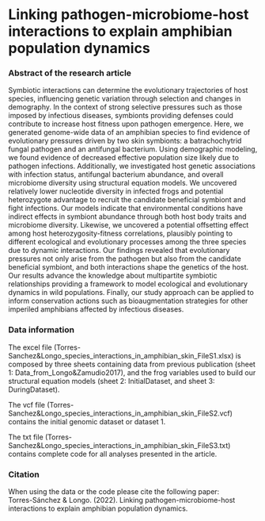 # Linking pathogen-microbiome-host interactions to explain amphibian population dynamics

### Abstract of the research article

Symbiotic interactions can determine the evolutionary trajectories of host species, influencing genetic variation through selection and changes in demography. In the context of strong selective pressures such as those imposed by infectious diseases, symbionts providing defenses could contribute to increase host fitness upon pathogen emergence. Here, we generated genome-wide data of an amphibian species to find evidence of evolutionary pressures driven by two skin symbionts: a batrachochytrid fungal pathogen and an antifungal bacterium. Using demographic modeling, we found evidence of decreased effective population size likely due to pathogen infections. Additionally, we investigated host genetic associations with infection status, antifungal bacterium abundance, and overall microbiome diversity using structural equation models. We uncovered relatively lower nucleotide diversity in infected frogs and potential heterozygote advantage to recruit the candidate beneficial symbiont and fight infections. Our models indicate that environmental conditions have indirect effects in symbiont abundance through both host body traits and microbiome diversity. Likewise, we uncovered a potential offsetting effect among host heterozygosity-fitness correlations, plausibly pointing to different ecological and evolutionary processes among the three species due to dynamic interactions. Our findings revealed that evolutionary pressures not only arise from the pathogen but also from the candidate beneficial symbiont, and both interactions shape the genetics of the host. Our results advance the knowledge about multipartite symbiotic relationships providing a framework to model ecological and evolutionary dynamics in wild populations. Finally, our study approach can be applied to inform conservation actions such as bioaugmentation strategies for other imperiled amphibians affected by infectious diseases.

### Data information

The excel file (Torres-Sanchez&Longo_species_interactions_in_amphibian_skin_FileS1.xlsx) is composed by three sheets containing data from previous publication (sheet 1: Data_from_Longo&Zamudio2017), and the frog variables used to build our structural equation models (sheet 2: InitialDataset, and sheet 3: DuringDataset). 

The vcf file (Torres-Sanchez&Longo_species_interactions_in_amphibian_skin_FileS2.vcf) contains the initial genomic dataset or dataset 1. 

The txt file (Torres-Sanchez&Longo_species_interactions_in_amphibian_skin_FileS3.txt) contains complete code for all analyses presented in the article.


### Citation

When using the data or the code please cite the following paper:  
Torres-Sánchez & Longo. (2022). Linking pathogen-microbiome-host interactions to explain amphibian population dynamics.


